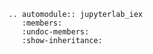 
```eval_rst
.. automodule:: jupyterlab_iex
   :members:
   :undoc-members:
   :show-inheritance:

```
